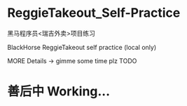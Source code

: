 # ReggieTakeout_Self-Practice
黑马程序员&lt;瑞吉外卖>项目练习 

BlackHorse ReggieTakeout self practice (local only)

MORE Details -> gimme some time plz TODO

# 善后中 Working...


